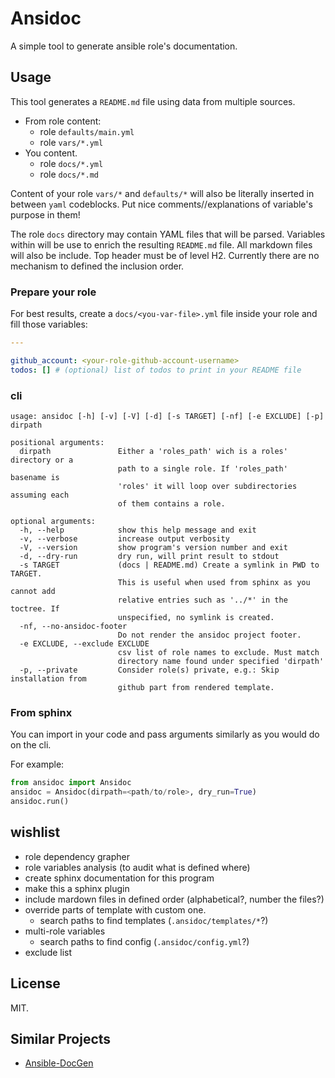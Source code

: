 # Ansidoc

A simple tool to generate ansible role's documentation.

## Usage

This tool generates a `README.md` file using data from multiple sources.

* From role content:
  * role `defaults/main.yml`
  * role `vars/*.yml`
* You content.
  * role `docs/*.yml`
  * role `docs/*.md`

Content of your role `vars/*` and `defaults/*` will also be literally inserted
in between `yaml` codeblocks. Put nice comments//explanations of variable's
purpose in them!

The role `docs` directory may contain YAML files that will be parsed. Variables
within will be use to enrich the resulting `README.md` file. All markdown files
will also be include. Top header must be of level H2. Currently there are no
mechanism to defined the inclusion order.

### Prepare your role

For best results, create a `docs/<you-var-file>.yml` file inside your role and fill those
variables:

```yaml
---

github_account: <your-role-github-account-username>
todos: [] # (optional) list of todos to print in your README file
```

### cli

```shell
usage: ansidoc [-h] [-v] [-V] [-d] [-s TARGET] [-nf] [-e EXCLUDE] [-p] dirpath

positional arguments:
  dirpath               Either a 'roles_path' wich is a roles' directory or a
                        path to a single role. If 'roles_path' basename is
                        'roles' it will loop over subdirectories assuming each
                        of them contains a role.

optional arguments:
  -h, --help            show this help message and exit
  -v, --verbose         increase output verbosity
  -V, --version         show program's version number and exit
  -d, --dry-run         dry run, will print result to stdout
  -s TARGET             (docs | README.md) Create a symlink in PWD to TARGET.
                        This is useful when used from sphinx as you cannot add
                        relative entries such as '../*' in the toctree. If
                        unspecified, no symlink is created.
  -nf, --no-ansidoc-footer
                        Do not render the ansidoc project footer.
  -e EXCLUDE, --exclude EXCLUDE
                        csv list of role names to exclude. Must match
                        directory name found under specified 'dirpath'
  -p, --private         Consider role(s) private, e.g.: Skip installation from
                        github part from rendered template.
```

### From sphinx

You can import in your code and pass arguments similarly as you would do on the
cli.

For example:

```python
from ansidoc import Ansidoc
ansidoc = Ansidoc(dirpath=<path/to/role>, dry_run=True)
ansidoc.run()
```

## wishlist

- role dependency grapher
- role variables analysis (to audit what is defined where)
- create sphinx documentation for this program
- make this a sphinx plugin
- include mardown files in defined order (alphabetical?, number the files?)
- override parts of template with custom one.
  - search paths to find templates (`.ansidoc/templates/*`?)
- multi-role variables
  - search paths to find config (`.ansidoc/config.yml`?)
- exclude list

## License

MIT.

## Similar Projects

* [Ansible-DocGen](https://github.com/toast38coza/Ansible-DocGen)
